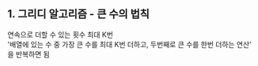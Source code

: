 ## 1. 그리디 알고리즘 - 큰 수의 법칙  
연속으로 더할 수 있는 횟수 최대 K번  
'배열에 있는 수 중 가장 큰 수를 최대 K번 더하고, 두번째로 큰 수를 한번 더하는 연산' 을 반복하면 됨  
